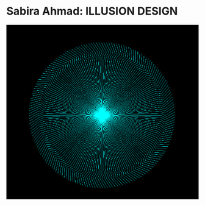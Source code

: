 <h1> Sabira Ahmad: ILLUSION DESIGN </h1>
<img src= "https://github.com/sahma4471/TurtleArtDesign/blob/master/illusion%20design.PNG">
